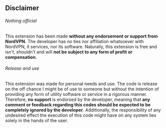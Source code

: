 ## Disclaimer
###### Nothing official
This extension has been made **without any endorsement or support from NordVPN.**
The developer has no ties nor affiliation whatsoever with NordVPN, it
services, nor its software.
Naturally, this extension is free and isn't, shouldn't and will **not be
subject to any form of profit or compensation**.

###### Release and use
This extension was made for personal needs and use. The code is release on the
off chance I might be of use to someone but without the intention of providing
any form of utility software or service in a rigorous manner.
Therefore, **no support** is endorsed by the developer, meaning that **any
comment or feedback regarding this codes should be expected to be completely
ignored by the developer**.
Additionally, the responsibility of any undesired effect the execution of this
code might have on any system lies solely in the hands of the user.
